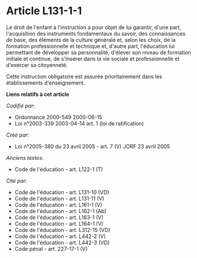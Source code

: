 # Article L131-1-1

Le droit de l'enfant à l'instruction a pour objet de lui garantir, d'une part, l'acquisition des instruments fondamentaux du
savoir, des connaissances de base, des éléments de la culture générale et, selon les choix, de la formation professionnelle
et technique et, d'autre part, l'éducation lui permettant de développer sa personnalité, d'élever son niveau de formation
initiale et continue, de s'insérer dans la vie sociale et professionnelle et d'exercer sa citoyenneté.

Cette instruction obligatoire est assurée prioritairement dans les établissements d'enseignement.

**Liens relatifs à cet article**

_Codifié par_:

  - Ordonnance 2000-549 2000-06-15
  - Loi n°2003-339 2003-04-14 art. 1 (loi de ratification)

_Créé par_:

  - Loi n°2005-380 du 23 avril 2005 - art. 7 (V) JORF 23 avril 2005

_Anciens textes_:

  - Code de l'éducation - art. L122-1 (T)

_Cité par_:

  - Code de l'éducation - art. L131-10 (VD)
  - Code de l'éducation - art. L131-11 (V)
  - Code de l'éducation - art. L161-1 (V)
  - Code de l'éducation - art. L162-1 (Ab)
  - Code de l'éducation - art. L163-1 (V)
  - Code de l'éducation - art. L164-1 (V)
  - Code de l'éducation - art. L312-15 (VD)
  - Code de l'éducation - art. L442-2 (V)
  - Code de l'éducation - art. L442-3 (VD)
  - Code pénal - art. 227-17-1 (V)
